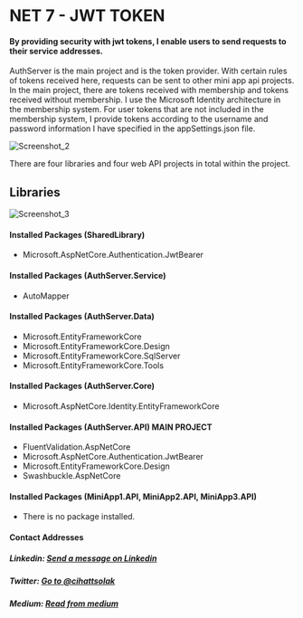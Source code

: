 # NET 7 - JWT TOKEN

#### By providing security with jwt tokens, I enable users to send requests to their service addresses.

AuthServer is the main project and is the token provider. With certain rules of tokens received here, requests can be sent to other mini app api projects. In the main project, there are tokens received with membership and tokens received without membership. I use the Microsoft Identity architecture in the membership system. For user tokens that are not included in the membership system, I provide tokens according to the username and password information I have specified in the appSettings.json file.

![Screenshot_2](https://user-images.githubusercontent.com/54249736/109346531-e3ed6680-7882-11eb-8b68-b162fcaa8acd.png)

There are four libraries and four web API projects in total within the project.

## Libraries
![Screenshot_3](https://user-images.githubusercontent.com/54249736/109346864-565e4680-7883-11eb-8380-e6e9f07bd84f.png)

#### Installed Packages (SharedLibrary)
* Microsoft.AspNetCore.Authentication.JwtBearer

#### Installed Packages (AuthServer.Service)
* AutoMapper

#### Installed Packages (AuthServer.Data)
* Microsoft.EntityFrameworkCore
* Microsoft.EntityFrameworkCore.Design 
* Microsoft.EntityFrameworkCore.SqlServer
* Microsoft.EntityFrameworkCore.Tools

#### Installed Packages (AuthServer.Core)
* Microsoft.AspNetCore.Identity.EntityFrameworkCore

#### Installed Packages (AuthServer.API) MAIN PROJECT
* FluentValidation.AspNetCore
* Microsoft.AspNetCore.Authentication.JwtBearer
* Microsoft.EntityFrameworkCore.Design
* Swashbuckle.AspNetCore

#### Installed Packages (MiniApp1.API, MiniApp2.API, MiniApp3.API)
* There is no package installed.

#### Contact Addresses
##### Linkedin: [Send a message on Linkedin](https://www.linkedin.com/in/cihatsolak/) 
##### Twitter: [Go to @cihattsolak](https://twitter.com/cihattsolak)
##### Medium: [Read from medium](https://cihatsolak.medium.com/)
